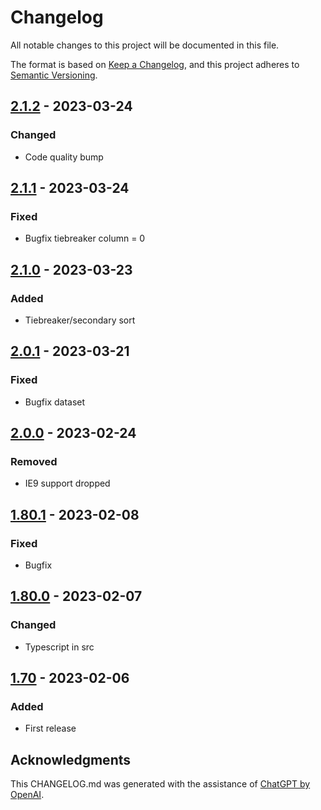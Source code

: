 <!-- markdownlint-disable MD024 -->

# Changelog

All notable changes to this project will be documented in this file.

The format is based on [Keep a Changelog](https://keepachangelog.com/en/1.0.0/),
and this project adheres to [Semantic Versioning](https://semver.org/spec/v2.0.0.html).

## [2.1.2] - 2023-03-24

### Changed

- Code quality bump

## [2.1.1] - 2023-03-24

### Fixed

- Bugfix tiebreaker column = 0

## [2.1.0] - 2023-03-23

### Added

- Tiebreaker/secondary sort

## [2.0.1] - 2023-03-21

### Fixed

- Bugfix dataset

## [2.0.0] - 2023-02-24

### Removed

- IE9 support dropped

## [1.80.1] - 2023-02-08

### Fixed

- Bugfix

## [1.80.0] - 2023-02-07

### Changed

- Typescript in src

## [1.70] - 2023-02-06

### Added

- First release

## Acknowledgments

This CHANGELOG.md was generated with the assistance of [ChatGPT by OpenAI](https://www.openai.com/research/chatgpt).

[2.1.2]: https://github.com/tofsjonas/sortable/releases/tag/2.1.2
[2.1.1]: https://github.com/tofsjonas/sortable/releases/tag/2.1.1
[2.1.0]: https://github.com/tofsjonas/sortable/releases/tag/2.1.0
[2.0.1]: https://github.com/tofsjonas/sortable/releases/tag/2.0.1
[2.0.0]: https://github.com/tofsjonas/sortable/releases/tag/2.0.0
[1.80.1]: https://github.com/tofsjonas/sortable/releases/tag/1.80.1
[1.80.0]: https://github.com/tofsjonas/sortable/releases/tag/1.80.0
[1.70]: https://github.com/tofsjonas/sortable/releases/tag/1.70
